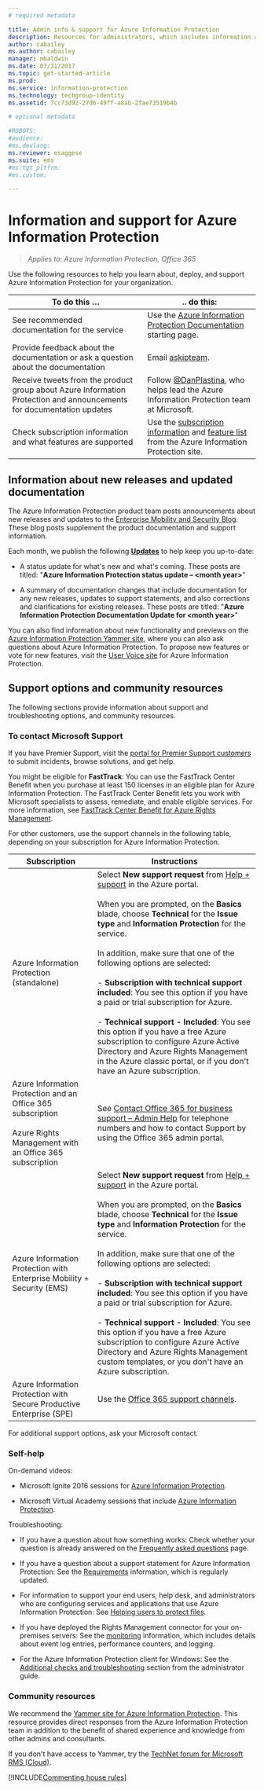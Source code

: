 ```yaml
---
# required metadata

title: Admin info & support for Azure Information Protection
description: Resources for administrators, which includes information about new releases, support options, and how to contact Microsoft to report a problem. 
author: cabailey
ms.author: cabailey
manager: mbaldwin
ms.date: 07/31/2017
ms.topic: get-started-article
ms.prod:
ms.service: information-protection
ms.technology: techgroup-identity
ms.assetid: 7cc73d92-27d6-49ff-a8ab-2fae73519b4b

# optional metadata

#ROBOTS:
#audience:
#ms.devlang:
ms.reviewer: esaggese
ms.suite: ems
#ms.tgt_pltfrm:
#ms.custom:

---
```


# Information and support for Azure Information Protection

>*Applies to: Azure Information Protection, Office 365*

Use the following resources to help you learn about, deploy, and support Azure Information Protection for your organization.

|To do this …|.. do this:|
|----------------|---------------|
|See recommended documentation for the service|Use the [Azure Information Protection Documentation](https://docs.microsoft.com/information-protection/) starting page.|
|Provide feedback about the documentation or ask a question about the documentation|Email [askipteam](mailto:%20askipteam@microsoft.com?subject=Documentation%20feedback).|
|Receive tweets from the product group about Azure Information Protection and announcements for documentation updates|Follow [@DanPlastina](https://twitter.com/DanPlastina), who helps lead the Azure Information Protection team at Microsoft.|
|Check subscription information and what features are supported|Use the [subscription information](https://www.microsoft.com/cloud-platform/azure-information-protection-pricing) and [feature list](https://www.microsoft.com/cloud-platform/azure-information-protection-features) from the Azure Information Protection site.|


## Information about new releases and updated documentation
The Azure Information Protection product team posts announcements about new releases and updates to the [Enterprise Mobility and Security Blog](https://blogs.technet.microsoft.com/enterprisemobility/?product=azure-information-protection). These blog posts supplement the product documentation and support information.

Each month, we publish the following [**Updates**](https://blogs.technet.microsoft.com/enterprisemobility/?product=azure-information-protection,azure-rights-management-services&content-type=updates) to help keep you up-to-date:

- A status update for what's new and what's coming. These posts are titled: "**Azure Information Protection status update – \<month year>**"

- A summary of documentation changes that include documentation for any new releases, updates to support statements, and also corrections and clarifications for existing releases. These posts are titled: "**Azure Information Protection Documentation Update for \<month year>**" 

You can also find information about new functionality and previews on the [Azure Information Protection Yammer site](https://www.yammer.com/AskIPTeam), where you can also ask questions about Azure Information Protection. To propose new features or vote for new features, visit the [User Voice site](https://msip.uservoice.com) for Azure Information Protection.

## Support options and community resources
The following sections provide information about support and troubleshooting options, and community resources.

### To contact Microsoft Support

If you have Premier Support, visit the [portal for Premier Support customers](https://premier.microsoft.com/) to submit incidents, browse solutions, and get help.

You might be eligible for **FastTrack**: You can use the FastTrack Center Benefit when you purchase at least 150 licenses in an eligible plan for Azure Information Protection. The FastTrack Center Benefit lets you work with Microsoft specialists to assess, remediate, and enable eligible services. For more information, see [FastTrack Center Benefit for Azure Rights Management](/enterprise-mobility-security/Solutions/enterprise-mobility-fasttrack-program).

For other customers, use the support channels in the following table, depending on your subscription for Azure Information Protection.

|Subscription|Instructions|
|----------------|---------------|
|Azure Information Protection (standalone)|Select **New support request** from [Help + support](https://portal.azure.com/#blade/Microsoft_Azure_Support/HelpAndSupportBlade) in the Azure portal.<br /><br />When you are prompted, on the **Basics** blade, choose **Technical** for the **Issue type** and **Information Protection** for the service. <br /><br />In addition, make sure that one of the following options are selected:<br /><br />- **Subscription with technical support included**: You see this option if you have a paid or trial subscription for Azure.<br /><br /> - **Technical support - Included**: You see this option if you have a free Azure subscription to configure Azure Active Directory and Azure Rights Management in the Azure classic portal, or if you don't have an Azure subscription.|
|Azure Information Protection and an Office 365 subscription<br /><br />Azure Rights Management with an Office 365 subscription|See [Contact Office 365 for business support – Admin Help](https://support.office.com/article/Contact-Office-365-for-business-support-Admin-Help-32a17ca7-6fa0-4870-8a8d-e25ba4ccfd4b) for telephone numbers and how to contact Support by using the Office 365 admin portal.|
|Azure Information Protection with Enterprise Mobility + Security (EMS)|Select **New support request** from [Help + support](https://portal.azure.com/#blade/Microsoft_Azure_Support/HelpAndSupportBlade) in the Azure portal.<br /><br />When you are prompted, on the **Basics** blade, choose **Technical** for the **Issue type** and **Information Protection** for the service. <br /><br />In addition, make sure that one of the following options are selected:<br /><br />- **Subscription with technical support included**: You see this option if you have a paid or trial subscription for Azure.<br /><br /> - **Technical support - Included**: You see this option if you have a free Azure subscription to configure Azure Active Directory and Azure Rights Management custom templates, or you don't have an Azure subscription.|
|Azure Information Protection with Secure Productive Enterprise (SPE)|Use the [Office 365 support channels](https://support.office.com/article/Contact-Office-365-for-business-support-Admin-Help-32a17ca7-6fa0-4870-8a8d-e25ba4ccfd4b).|

For additional support options, ask your Microsoft contact. 


### Self-help

On-demand videos:

- Microsoft Ignite 2016 sessions for [Azure Information Protection](https://myignite.microsoft.com/videos?f=%5B%7B%22name%22:%22Azure%20Rights%20Management%22,%22facetName%22:%22products%22%7D,%7B%22name%22:%22Azure%20Information%20Protection%22,%22facetName%22:%22products%22%7D%5D).

- Microsoft Virtual Academy sessions that include [Azure Information Protection](https://mva.microsoft.com/search/SearchResults.aspx#!q=Azure%20Information%20protection).

Troubleshooting:

- If you have a question about how something works: Check whether your question is already answered on the [Frequently asked questions](faqs.md) page.

- If you have a question about a support statement for Azure Information Protection: See the [Requirements](requirements-azure-rms.md) information, which is regularly updated.

- For information to support your end users, help desk, and administrators who are configuring services and applications that use Azure Information Protection: See [Helping users to protect files](../deploy-use/help-users.md).

- If you have deployed the Rights Management connector for your on-premises servers: See the [monitoring](../deploy-use/monitor-rms-connector.md) information, which includes details about event log entries, performance counters, and logging.

- For the Azure Information Protection client for Windows: See the [Additional checks and troubleshooting](../rms-client/client-admin-guide.md#additional-checks-and-troubleshooting) section from the administrator guide.

### Community resources

We recommend the [Yammer site for Azure Information Protection](https://www.yammer.com/AskIPTeam). This resource provides direct responses from the Azure Information Protection team in addition to the benefit of shared experience and knowledge from other admins and consultants.

If you don't have access to Yammer, try the [TechNet forum for Microsoft RMS (Cloud)](https://social.technet.microsoft.com/Forums/en-US/home?forum=rmscloud).

[!INCLUDE[Commenting house rules](../includes/houserules.md)]
